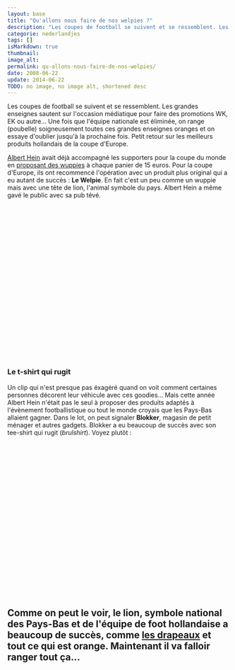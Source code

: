 ```yaml
---
layout: base
title: "Qu'allons nous faire de nos welpies ?"
description: "Les coupes de football se suivent et se ressemblent. Les grandes enseignes sautent sur l'occasion médiatique pour faire des promotions WK, EK ou autre... Une f"
categorie: nederlandjes
tags: []
isMarkdown: true
thumbnail: 
image_alt: 
permalink: qu-allons-nous-faire-de-nos-welpies/
date: 2008-06-22
update: 2014-06-22
TODO: no image, no image alt, shortened desc
---
```


Les coupes de football se suivent et se ressemblent. Les grandes enseignes sautent sur l'occasion médiatique pour faire des promotions WK, EK ou autre... Une fois que l'équipe nationale est éliminée, on range (poubelle) soigneusement toutes ces grandes enseignes oranges et on essaye d'oublier jusqu'à la prochaine fois. Petit retour sur les meilleurs produits hollandais de la coupe d'Europe.

[Albert Hein](/?q=albert+hein) avait déjà accompagné les supporters pour la coupe du monde en [proposant des wuppies](/qu-allons-nous-faire-de-nos-wuppies) à chaque panier de 15 euros. Pour la coupe d'Europe, ils ont recommencé l'opération avec un produit plus original qui a eu autant de succès : **Le Welpie**. En fait c'est un peu comme un wuppie mais avec une tête de lion, l'animal symbole du pays. Albert Hein a même gavé le public avec sa pub tévé.

<!-- HTML -->
<div  style="text-align:center;">
<object width="425" height="344"><param name="movie" value="http://www.youtube.com/v/ss-aTHiWPKY&hl=en"></param><embed src="http://www.youtube.com/v/ss-aTHiWPKY&hl=en" type="application/x-shockwave-flash" width="425" height="344"></embed></object>
</div>
<!-- / HTML -->

### Le t-shirt qui rugit

Un clip qui n'est presque pas éxagéré quand on voit comment certaines personnes décorent leur véhicule avec ces goodies... Mais cette année Albert Hein n'était pas le seul à proposer des produits adaptés à l'évènement footballistique ou tout le monde croyais que les Pays-Bas allaient gagner. Dans le lot, on peut signaler **Blokker**, magasin de petit ménager et autres gadgets. Blokker a eu beaucoup de succès avec son tee-shirt qui rugit (*brulshirt*). Voyez plutôt :

<!-- HTML -->
<div  style="text-align:center;">
<object width="425" height="344" style="text-align:center;><param name="movie" value="http://www.youtube.com/v/79GJHd_ZOX8&hl=en"></param><embed src="http://www.youtube.com/v/79GJHd_ZOX8&hl=en" type="application/x-shockwave-flash" width="425" height="344"></embed></object>
</div>
<!-- / HTML -->

Comme on peut le voir, le lion, symbole national des Pays-Bas et de l'équipe de foot hollandaise a beaucoup de succès, comme [les drapeaux](/les-drapeaux-oranges) et tout ce qui est orange. Maintenant il va falloir ranger tout ça...
---